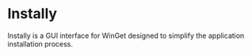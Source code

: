 # Instally
Instally is a GUI interface for WinGet designed to simplify the application installation process.
